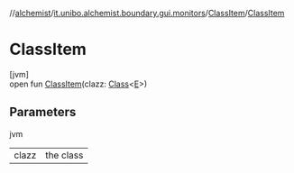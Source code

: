 //[alchemist](../../../index.md)/[it.unibo.alchemist.boundary.gui.monitors](../index.md)/[ClassItem](index.md)/[ClassItem](-class-item.md)

# ClassItem

[jvm]\
open fun [ClassItem](-class-item.md)(clazz: [Class](https://docs.oracle.com/javase/8/docs/api/java/lang/Class.html)<[E](index.md)>)

## Parameters

jvm

| | |
|---|---|
| clazz | the class |
